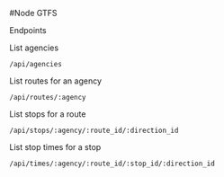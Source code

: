 #Node GTFS

Endpoints

List agencies

    /api/agencies

List routes for an agency

    /api/routes/:agency

List stops for a route

    /api/stops/:agency/:route_id/:direction_id

List stop times for a stop    

    /api/times/:agency/:route_id/:stop_id/:direction_id

